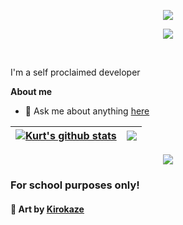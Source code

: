 <p align="center">
  <a href="https://github.com/DenverCoder1/readme-typing-svg">
    <img src="https://readme-typing-svg.demolab.com/?lines=Kurt%20Xierick%20Bautista&font=Fira%20Code&center=true&width=440&height=45&color=f75c7e&vCenter=true&pause=true&size=15" /></a>
</p>

<p align="center">
  <!-- Typing SVG by DenverCoder1 - https://github.com/DenverCoder1/readme-typing-svg -->
  <a href="https://github.com/DenverCoder1/readme-typing-svg">
    <img src="https://readme-typing-svg.demolab.com/?lines=This%20project%20is%20for%20school%20purposes%20only;Discord%20Bot%20Develooper;Liceo%20BSIT%20student;Always%20learning%20new%20things&font=Fira%20Code&center=true&width=440&height=45&color=f75c7e&vCenter=true&pause=1000&size=15" /></a>
</p>

<br />

I'm a self proclaimed developer

**About me**

- 💬 Ask me about anything [here](https://github.com/anuraghazra/anuraghazra/issues)



| <a href="https://github.com/anuraghazra/github-readme-stats"><img align="center" src="https://github-readme-stats.vercel.app/api?username=Kurt7275&show_icons=true&include_all_commits=true&theme=buefy&hide_border=true" alt="Kurt's github stats" /></a> | <a href="https://github.com/anuraghazra/github-readme-stats"><img align="center" src="https://github-readme-stats.vercel.app/api/top-langs/?username=Kurt7275&layout=compact&theme=buefy&hide_border=true" /></a> |
| ------------- | ------------- |



<div align="center"><img src="https://64.media.tumblr.com/6289ce3330d81f863f04ae6dd169e888/c4d56bb0146990c3-bd/s1280x1920/48787da8e2c4fd996532a006594e9a9b1e106c64.gifv"></div>

### For school purposes only!

#### 🎨 Art by **[Kirokaze](https://kirokazepixel.tumblr.com/)**

